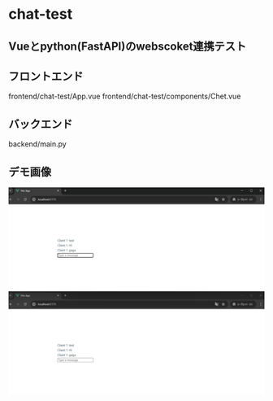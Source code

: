 # chat-test

## Vueとpython(FastAPI)のwebscoket連携テスト

## フロントエンド
frontend/chat-test/App.vue
frontend/chat-test/components/Chet.vue

## バックエンド
backend/main.py

## デモ画像
![](images/2024-07-20-21-49-48.png)